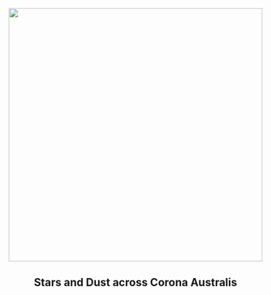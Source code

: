 
<p align="center"><img src="https://apod.nasa.gov/apod/image/2306/corona_aus1024.jpg" width="500" height="500"></p>
<h2 align="center"> Stars and Dust across Corona Australis </h2>
